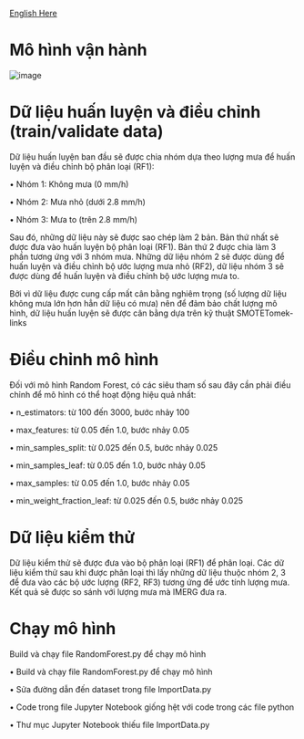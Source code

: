 
[English Here](https://github.com/Qwekem482/Random_Forest_Rainfall-Estimation/blob/main/README_en.md)

# Mô hình vận hành

![image](https://user-images.githubusercontent.com/80797630/236696107-0cb2dfc8-f1b9-4745-b093-721107336ee6.png)

# Dữ liệu huấn luyện và điều chỉnh (train/validate data)

Dữ liệu huấn luyện ban đầu sẽ được chia nhóm dựa theo lượng mưa để huấn luyện và điều chỉnh bộ phân loại (RF1): 

•	Nhóm 1: Không mưa (0 mm/h)

•	Nhóm 2: Mưa nhỏ (dưới 2.8 mm/h)

•	Nhóm 3: Mưa to (trên 2.8 mm/h)

Sau đó, những dữ liệu này sẽ được sao chép làm 2 bản. Bản thứ nhất sẽ được đưa vào huấn luyện bộ phân loại (RF1). Bản thứ 2 được chia làm 3 phần tương ứng với 3 nhóm mưa. Những dữ liệu nhóm 2 sẽ được dùng để huấn luyện và điều chỉnh bộ ước lượng mưa nhỏ (RF2), dữ liệu nhóm 3 sẽ được dùng để huấn luyện và điều chỉnh bộ ước lượng mưa to.

Bởi vì dữ liệu được cung cấp mất cân bằng nghiêm trọng (số lượng dữ liệu không mưa lớn hơn hẳn dữ liệu có mưa) nên để đảm bảo chất lượng mô hình, dữ liệu huấn luyện sẽ được cân bằng dựa trên kỹ thuật SMOTETomek-links

# Điều chỉnh mô hình

Đối với mô hình Random Forest, có các siêu tham số sau đây cần phải điều chỉnh để mô hình có thể hoạt động hiệu quả nhất:

•	n_estimators: từ 100 đến 3000, bước nhảy 100

•	max_features: từ 0.05 đến 1.0, bước nhảy 0.05

•	min_samples_split: từ 0.025 đến 0.5, bước nhảy 0.025

•	min_samples_leaf: từ 0.05 đến 1.0, bước nhảy 0.05

•	max_samples: từ 0.05 đến 1.0, bước nhảy 0.05

•	min_weight_fraction_leaf: từ 0.025 đến 0.5, bước nhảy 0.025

# Dữ liệu kiểm thử

Dữ liệu kiểm thử sẽ được đưa vào bộ phân loại (RF1) để phân loại. Các dữ liệu kiểm thử sau khi được phân loại thì lấy những dữ liệu thuộc nhóm 2, 3 để đưa vào các bộ ước lượng (RF2, RF3) tương ứng để ước tính lượng mưa. Kết quả sẽ được so sánh với lượng mưa mà IMERG đưa ra.

# Chạy mô hình
Build và chạy file RandomForest.py để chạy mô hình

•	Build và chạy file RandomForest.py để chạy mô hình

•	Sửa đường dẫn đến dataset trong file ImportData.py

•	Code trong file Jupyter Notebook giống hệt với code trong các file python

•	Thư mục Jupyter Notebook thiếu file ImportData.py
